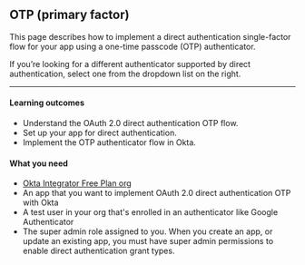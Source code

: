 ## OTP (primary factor)

This page describes how to implement a direct authentication single-factor flow for your app using a one-time passcode (OTP) authenticator.

If you’re looking for a different authenticator supported by direct authentication, select one from the dropdown list on the right.

---

#### Learning outcomes

* Understand the OAuth 2.0 direct authentication OTP flow.
* Set up your app for direct authentication.
* Implement the OTP authenticator flow in Okta.

#### What you need

* [Okta Integrator Free Plan org](https://developer.okta.com/signup)
* An app that you want to implement OAuth 2.0 direct authentication OTP with Okta
* A test user in your org that's enrolled in an authenticator like Google Authenticator
* The super admin role assigned to you. When you create an app, or update an existing app, you must have super admin permissions to enable direct authentication grant types.

<ApiAmProdWarning />
